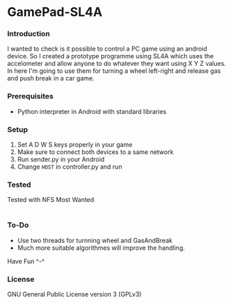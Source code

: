 # GamePad-SL4A


### Introduction
I wanted to check is it possible to control a PC game using an android device. So I created a prototype programme using SL4A which uses the accelometer and allow anyone to do whatever they want using X Y Z values. In here I'm going to use them for turning a wheel left-right and release gas and push break in a car game.



### Prerequisites 
 - Python interpreter in Android with standard libraries



### Setup
1. Set A D W S keys properly in your game
2. Make sure to connect both devices to a same network
3. Run sender.py in your Android
4. Change `HOST` in controller.py and run



### Tested 
Tested with NFS Most Wanted
<br><br>

### To-Do
- Use two threads for turnning wheel and GasAndBreak
- Much more suitable algorithmes will improve the handling.



Have Fun ^-^



### License
GNU General Public License version 3 (GPLv3)

